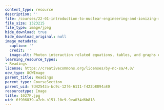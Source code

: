 ```yaml
---
content_type: resource
description: ''
file: /courses/22-01-introduction-to-nuclear-engineering-and-ionizing-radiation-fall-2016/6f906839a7cbb15110c99ea034d6b818_1027F.jpg
file_size: 1323215
file_type: image/jpeg
hide_download: true
hide_download_original: null
image_metadata:
  caption: ''
  credit: ''
  image-alt: Photon interaction related equations, tables, and graphs on two blackboards.
learning_resource_types:
- Readings
license: https://creativecommons.org/licenses/by-nc-sa/4.0/
ocw_type: OCWImage
parent_title: Readings
parent_type: CourseSection
parent_uid: 7d42543a-bc9c-12f6-6111-f423b8894a80
resourcetype: Image
title: 1027F.jpg
uid: 6f906839-a7cb-b151-10c9-9ea034d6b818
---
```

